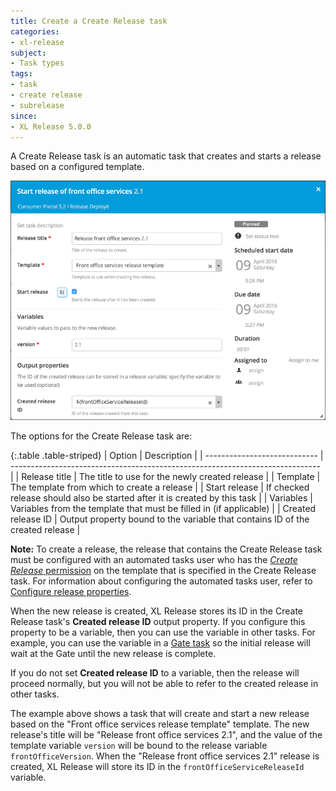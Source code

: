 ```yaml
---
title: Create a Create Release task
categories:
- xl-release
subject:
- Task types
tags:
- task
- create release
- subrelease
since:
- XL Release 5.0.0
---
```


A Create Release task is an automatic task that creates and starts a release based on a configured template.

![Create release task details](../images/create-release-task-details.png)

The options for the Create Release task are:

{:.table .table-striped}
| Option                       | Description                                                                   |
| ---------------------------- | ----------------------------------------------------------------------------- |
| Release title                | The title to use for the newly created release                                |
| Template                     | The template from which to create a release                                   |
| Start release                | If checked release should also be started after it is created by this task    |
| Variables                    | Variables from the template that must be filled in (if applicable)            |
| Created release ID           | Output property bound to the variable that contains ID of the created release |

**Note:** To create a release, the release that contains the Create Release task must be configured with an automated tasks user who has the [*Create Release* permission](/xl-release/how-to/configure-permissions.html) on the template that is specified in the Create Release task. For information about configuring the automated tasks user, refer to [Configure release properties](/xl-release/how-to/configure-release-properties.html).

When the new release is created, XL Release stores its ID in the Create Release task's **Created release ID** output property. If you configure this property to be a variable, then you can use the variable in other tasks. For example, you can use the variable in a [Gate task](/xl-release/how-to/create-a-gate-task.html) so the initial release will wait at the Gate until the new release is complete.

If you do not set **Created release ID** to a variable, then the release will proceed normally, but you will not be able to refer to the created release in other tasks.

The example above shows a task that will create and start a new release based on the "Front office services release template" template. The new release's title will be "Release front office services 2.1", and the value of the template variable `version` will be bound to the release variable `frontOfficeVersion`. When the "Release front office services 2.1" release is created, XL Release will store its ID in the `frontOfficeServiceReleaseId` variable.
